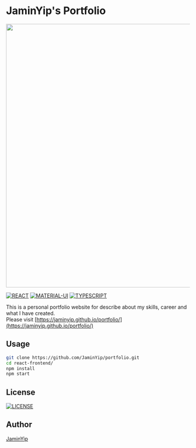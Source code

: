 # JaminYip's Portfolio

<img src="https://user-images.githubusercontent.com/34822285/76326707-66a4ab00-632c-11ea-94d0-73e0ffeb92dc.jpg" width="720" /><br>

[![REACT](https://img.shields.io/badge/react-16.13.0-01579b)](https://ja.reactjs.org/)
[![MATERIAL-UI](https://img.shields.io/badge/material--ui-v4.9.5-bf360c)](https://material-ui.com/)
[![TYPESCRIPT](https://img.shields.io/badge/typescript-3.8.3-827717)](https://www.typescriptlang.org/)

This is a personal portfolio website for describe about my skills, career and what I have created.<br>
Please visit [https://jaminyip.github.io/portfolio/](https://jaminyip.github.io/portfolio/)

## Usage

```bash
git clone https://github.com/JaminYip/portfolio.git
cd react-frontend/
npm install
npm start
```

## License

[![LICENSE](https://img.shields.io/badge/license-MIT-880e4f)](./LICENSE)

## Author

[JaminYip](https://github.com/JaminYip)

